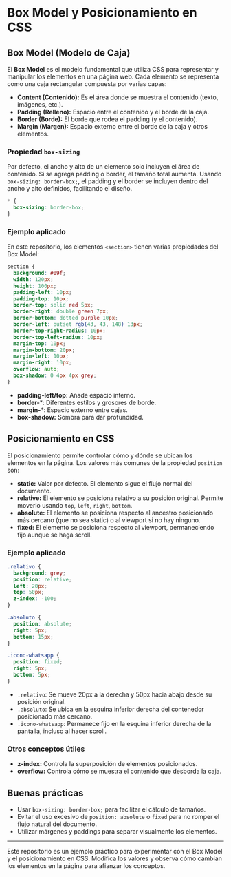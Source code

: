 # Box Model y Posicionamiento en CSS

## Box Model (Modelo de Caja)

El **Box Model** es el modelo fundamental que utiliza CSS para representar y manipular los elementos en una página web. Cada elemento se representa como una caja rectangular compuesta por varias capas:

- **Content (Contenido):** Es el área donde se muestra el contenido (texto, imágenes, etc.).
- **Padding (Relleno):** Espacio entre el contenido y el borde de la caja.
- **Border (Borde):** El borde que rodea el padding (y el contenido).
- **Margin (Margen):** Espacio externo entre el borde de la caja y otros elementos.

### Propiedad `box-sizing`

Por defecto, el ancho y alto de un elemento solo incluyen el área de contenido. Si se agrega padding o border, el tamaño total aumenta. Usando `box-sizing: border-box;`, el padding y el border se incluyen dentro del ancho y alto definidos, facilitando el diseño.

```css
* {
  box-sizing: border-box;
}
```

### Ejemplo aplicado

En este repositorio, los elementos `<section>` tienen varias propiedades del Box Model:

```css
section {
  background: #09f;
  width: 120px;
  height: 100px;
  padding-left: 10px;
  padding-top: 10px;
  border-top: solid red 5px;
  border-right: double green 7px;
  border-bottom: dotted purple 10px;
  border-left: outset rgb(43, 43, 148) 13px;
  border-top-right-radius: 10px;
  border-top-left-radius: 10px;
  margin-top: 10px;
  margin-bottom: 20px;
  margin-left: 10px;
  margin-right: 10px;
  overflow: auto;
  box-shadow: 0 4px 4px grey;
}
```

- **padding-left/top:** Añade espacio interno.
- **border-***: Diferentes estilos y grosores de borde.
- **margin-***: Espacio externo entre cajas.
- **box-shadow:** Sombra para dar profundidad.

## Posicionamiento en CSS

El posicionamiento permite controlar cómo y dónde se ubican los elementos en la página. Los valores más comunes de la propiedad `position` son:

- **static:** Valor por defecto. El elemento sigue el flujo normal del documento.
- **relative:** El elemento se posiciona relativo a su posición original. Permite moverlo usando `top`, `left`, `right`, `bottom`.
- **absolute:** El elemento se posiciona respecto al ancestro posicionado más cercano (que no sea static) o al viewport si no hay ninguno.
- **fixed:** El elemento se posiciona respecto al viewport, permaneciendo fijo aunque se haga scroll.

### Ejemplo aplicado

```css
.relativo {
  background: grey;
  position: relative;
  left: 20px;
  top: 50px;
  z-index: -100;
}

.absoluto {
  position: absolute;
  right: 5px;
  bottom: 15px;
}

.icono-whatsapp {
  position: fixed;
  right: 5px;
  bottom: 5px;
}
```

- `.relativo`: Se mueve 20px a la derecha y 50px hacia abajo desde su posición original.
- `.absoluto`: Se ubica en la esquina inferior derecha del contenedor posicionado más cercano.
- `.icono-whatsapp`: Permanece fijo en la esquina inferior derecha de la pantalla, incluso al hacer scroll.

### Otros conceptos útiles
- **z-index:** Controla la superposición de elementos posicionados.
- **overflow:** Controla cómo se muestra el contenido que desborda la caja.

## Buenas prácticas
- Usar `box-sizing: border-box;` para facilitar el cálculo de tamaños.
- Evitar el uso excesivo de `position: absolute` o `fixed` para no romper el flujo natural del documento.
- Utilizar márgenes y paddings para separar visualmente los elementos.

---

Este repositorio es un ejemplo práctico para experimentar con el Box Model y el posicionamiento en CSS. Modifica los valores y observa cómo cambian los elementos en la página para afianzar los conceptos.
